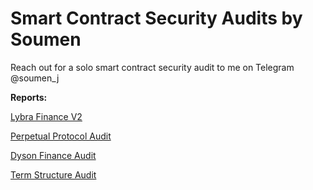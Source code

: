 # Smart Contract Security Audits by Soumen

Reach out for a solo smart contract security audit to me on Telegram @soumen_j

**Reports:**

[Lybra Finance V2](https://code4rena.com/@smaul) 

[Perpetual Protocol Audit](https://github.com/perpetual-protocol/perp-curie-contract/blob/main/audits/2022.07.25-hashcloak.pdf) 

[Dyson Finance Audit](https://github.com/DysonFinance/dyson-audit-reports/blob/main/Dyson%20Finance%20Audit%20Report_2023.pdf)

[Term Structure Audit](https://github.com/term-structure/audits/tree/main/HashCloak) 
